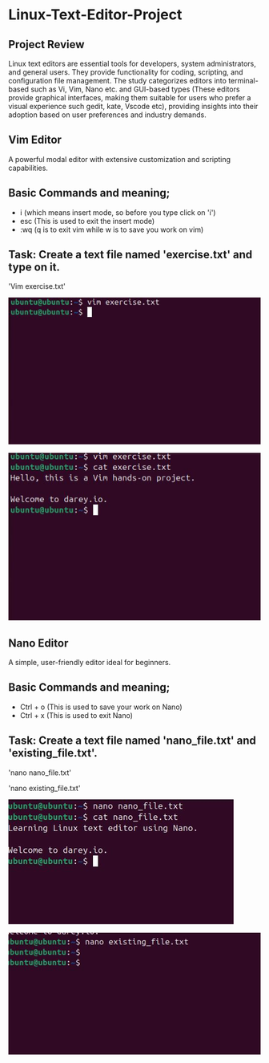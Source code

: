 # Linux-Text-Editor-Project

## Project Review
Linux text editors are essential tools for developers, system administrators, and general users. They provide functionality for coding, scripting, and configuration file management. The study categorizes editors into terminal-based such as Vi, Vim, Nano etc. and GUI-based types (These editors provide graphical interfaces, making them suitable for users who prefer a visual experience such gedit, kate, Vscode etc), providing insights into their adoption based on user preferences and industry demands.

## Vim Editor

A powerful modal editor with extensive customization and scripting capabilities.

## Basic Commands and meaning;

- i (which means insert mode, so before you type click on 'i')
- esc (This is used to exit the insert mode)
- :wq (q is to exit vim while w is to save you work on vim)

## Task: Create a text file named 'exercise.txt' and type on it.

'Vim exercise.txt'

![alt text](vim1.jpg)

![alt text](vim2.jpg)

## Nano Editor

A simple, user-friendly editor ideal for beginners.

## Basic Commands and meaning;

- Ctrl + o (This is used to save your work on Nano)
- Ctrl + x (This is used to exit Nano)

## Task: Create a text file named 'nano_file.txt' and 'existing_file.txt'.

'nano nano_file.txt'

'nano existing_file.txt'

![alt text](nano.jpg)

![alt text](nano1.jpg)
